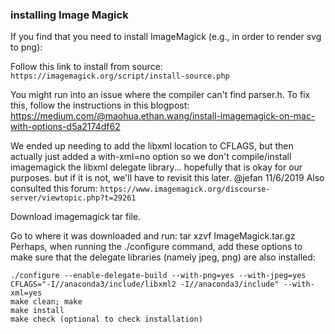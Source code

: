 ### installing Image Magick

If you find that you need to install ImageMagick (e.g., in order to render svg to png):

Follow this link to install from source: `https://imagemagick.org/script/install-source.php`

You might run into an issue where the compiler can't find parser.h. To fix this, follow the instructions in this blogpost: https://medium.com/@maohua.ethan.wang/install-imagemagick-on-mac-with-options-d5a2174df62

We ended up needing to add the libxml location to CFLAGS, but then actually just added a with-xml=no option so we don't compile/install imagemagick the libxml delegate library... hopefully that is okay for our purposes. but if it is not, we'll have to revisit this later. @jefan 11/6/2019
Also consulted this forum: `https://www.imagemagick.org/discourse-server/viewtopic.php?t=29261`

Download imagemagick tar file.

Go to where it was downloaded and run: tar xzvf ImageMagick.tar.gz
Perhaps, when running the ./configure command, add these options to make sure that the delegate libraries (namely jpeg, png) are also installed:
```
./configure --enable-delegate-build --with-png=yes --with-jpeg=yes CFLAGS="-I//anaconda3/include/libxml2 -I//anaconda3/include" --with-xml=yes
make clean; make
make install
make check (optional to check installation)
```
